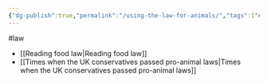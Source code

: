 ```yaml
---
{"dg-publish":true,"permalink":"/using-the-law-for-animals/","tags":["#law"],"created":"2025-10-23T17:42:41.643+01:00","updated":"2025-10-23T18:06:08.608+01:00"}
---
```


#law 

- [[Reading food law\|Reading food law]]
- [[Times when the UK conservatives passed pro-animal laws\|Times when the UK conservatives passed pro-animal laws]]

